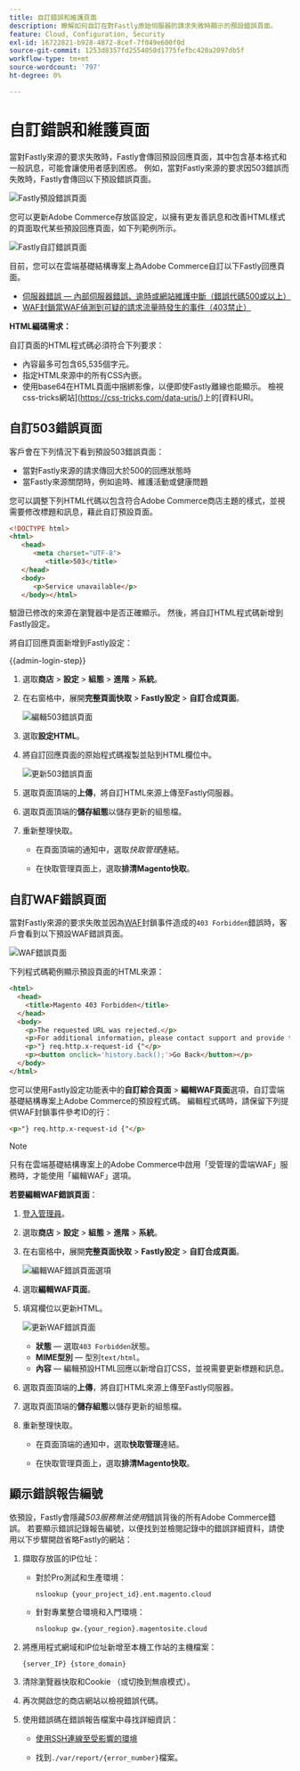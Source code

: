 ```yaml
---
title: 自訂錯誤和維護頁面
description: 瞭解如何自訂在對Fastly原始伺服器的請求失敗時顯示的預設錯誤頁面。
feature: Cloud, Configuration, Security
exl-id: 16722821-b928-4872-8cef-7f049e600f0d
source-git-commit: 1253d8357fd2554050d1775fefbc420a2097db5f
workflow-type: tm+mt
source-wordcount: '797'
ht-degree: 0%

---
```


# 自訂錯誤和維護頁面

當對Fastly來源的要求失敗時，Fastly會傳回預設回應頁面，其中包含基本格式和一般訊息，可能會讓使用者感到困惑。 例如，當對Fastly來源的要求因503錯誤而失敗時，Fastly會傳回以下預設錯誤頁面。

![Fastly預設錯誤頁面](../../assets/cdn/fastly-503-example.png)

您可以更新Adobe Commerce存放區設定，以擁有更友善訊息和改善HTML樣式的頁面取代某些預設回應頁面，如下列範例所示。

![Fastly自訂錯誤頁面](../../assets/cdn/fastly-new-error-page.png)

目前，您可以在雲端基礎結構專案上為Adobe Commerce自訂以下Fastly回應頁面。

- [伺服器錯誤 — 內部伺服器錯誤、逾時或網站維護中斷（錯誤代碼500或以上）](#customize-the-503-error-page)
- [WAF封鎖當WAF偵測到可疑的請求流量時發生的事件（403禁止）](#customize-the-waf-error-page)

**HTML編碼需求：**

自訂頁面的HTML程式碼必須符合下列要求：

- 內容最多可包含65,535個字元。
- 指定HTML來源中的所有CSS內嵌。
- 使用base64在HTML頁面中捆綁影像，以便即使Fastly離線也能顯示。 檢視css-tricks網站](https://css-tricks.com/data-uris/)上的[資料URI。

## 自訂503錯誤頁面

客戶會在下列情況下看到預設503錯誤頁面：

- 當對Fastly來源的請求傳回大於500的回應狀態時
- 當Fastly來源關閉時，例如逾時、維護活動或健康問題

您可以調整下列HTML代碼以包含符合Adobe Commerce商店主題的樣式，並視需要修改標題和訊息，藉此自訂預設頁面。

```html
<!DOCTYPE html>
<html>
   <head>
      <meta charset="UTF-8">
         <title>503</title>
   </head>
   <body>
      <p>Service unavailable</p>
   </body></html>
```

驗證已修改的來源在瀏覽器中是否正確顯示。 然後，將自訂HTML程式碼新增到Fastly設定。

將自訂回應頁面新增到Fastly設定：

{{admin-login-step}}

1. 選取&#x200B;**商店** > **設定** > **組態** > **進階** > **系統**。

1. 在右窗格中，展開&#x200B;**完整頁面快取** > **Fastly設定** > **自訂合成頁面**。

   ![編輯503錯誤頁面](../../assets/cdn/fastly-custom-synthetic-pages-edit-html.png)

1. 選取&#x200B;**設定HTML**。

1. 將自訂回應頁面的原始程式碼複製並貼到HTML欄位中。

   ![更新503錯誤頁面](../../assets/cdn/fastly-customize-503-response.png)

1. 選取頁面頂端的&#x200B;**上傳**，將自訂HTML來源上傳至Fastly伺服器。

1. 選取頁面頂端的&#x200B;**儲存組態**&#x200B;以儲存更新的組態檔。

1. 重新整理快取。

   - 在頁面頂端的通知中，選取&#x200B;*快取管理*&#x200B;連結。

   - 在快取管理頁面上，選取&#x200B;**排清Magento快取**。

## 自訂WAF錯誤頁面

當對Fastly來源的要求失敗並因為[WAF](fastly-waf-service.md)封鎖事件造成的`403 Forbidden`錯誤時，客戶會看到以下預設WAF錯誤頁面。

![WAF錯誤頁面](../../assets/cdn/fastly-waf-403-error.png)

下列程式碼範例顯示預設頁面的HTML來源：

```html
<html>
  <head>
    <title>Magento 403 Forbidden</title>
  </head>
  <body>
    <p>The requested URL was rejected.</p>
    <p>For additional information, please contact support and provide this reference ID:</p>
    <p>"} req.http.x-request-id {"</p>
    <p><button onclick='history.back();'>Go Back</button></p>
  </body>
</html>
```

您可以使用Fastly設定功能表中的&#x200B;**自訂綜合頁面** > **編輯WAF頁面**&#x200B;選項，自訂雲端基礎結構專案上Adobe Commerce的預設程式碼。 編輯程式碼時，請保留下列提供WAF封鎖事件參考ID的行：

```html
<p>"} req.http.x-request-id {"</p>
```

>[!NOTE]
>
>只有在雲端基礎結構專案上的Adobe Commerce中啟用「受管理的雲端WAF」服務時，才能使用「編輯WAF」選項。

**若要編輯WAF錯誤頁面**：

1. [登入管理員](../../get-started/onboarding.md#access-your-admin-panel)。

1. 選取&#x200B;**商店** > **設定** > **組態** > **進階** > **系統**。

1. 在右窗格中，展開&#x200B;**完整頁面快取** > **Fastly設定** > **自訂合成頁面**。

   ![編輯WAF錯誤頁面選項](../../assets/cdn/fastly-custom-synthetic-pages-edit-waf.png)

1. 選取&#x200B;**編輯WAF頁面**。

1. 填寫欄位以更新HTML。

   ![更新WAF錯誤頁面](../../assets/cdn/fastly-edit-waf-html.png)

   - **狀態** — 選取`403 Forbidden`狀態。
   - **MIME型別** — 型別`text/html`。
   - **內容** — 編輯預設HTML回應以新增自訂CSS，並視需要更新標題和訊息。

1. 選取頁面頂端的&#x200B;**上傳**，將自訂HTML來源上傳至Fastly伺服器。

1. 選取頁面頂端的&#x200B;**儲存組態**&#x200B;以儲存更新的組態檔。

1. 重新整理快取。

   - 在頁面頂端的通知中，選取&#x200B;**快取管理**&#x200B;連結。

   - 在快取管理頁面上，選取&#x200B;**排清Magento快取**。

## 顯示錯誤報告編號

依預設，Fastly會隱藏&#x200B;*503服務無法使用*&#x200B;錯誤背後的所有Adobe Commerce錯誤。 若要顯示錯誤記錄報告編號，以便找到並檢閱記錄中的錯誤詳細資料，請使用以下步驟開啟省略Fastly的網站：

1. 擷取存放區的IP位址：

   - 對於Pro測試和生產環境：

     ```bash
     nslookup {your_project_id}.ent.magento.cloud
     ```

   - 針對專業整合環境和入門環境：

     ```bash
     nslookup gw.{your_region}.magentosite.cloud
     ```

1. 將應用程式網域和IP位址新增至本機工作站的主機檔案：

   ```text
   {server_IP} {store_domain}
   ```

1. 清除瀏覽器快取和Cookie （或切換到無痕模式）。

1. 再次開啟您的商店網站以檢視錯誤代碼。

1. 使用錯誤碼在錯誤報告檔案中尋找詳細資訊：

   - [使用SSH連線至受影響的環境](../development/secure-connections.md#connect-to-a-remote-environment)

   - 找到`./var/report/{error_number}`檔案。
